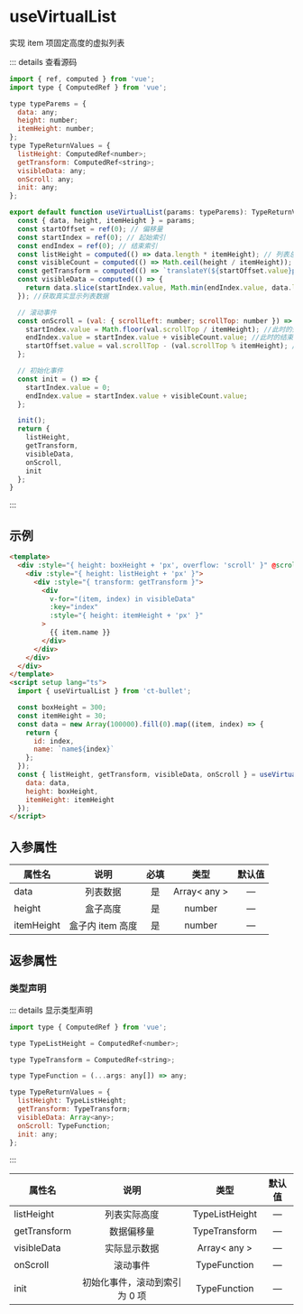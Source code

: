 # useVirtualList

实现 item 项固定高度的虚拟列表

::: details 查看源码

```js
import { ref, computed } from 'vue';
import type { ComputedRef } from 'vue';

type typeParems = {
  data: any;
  height: number;
  itemHeight: number;
};
type TypeReturnValues = {
  listHeight: ComputedRef<number>;
  getTransform: ComputedRef<string>;
  visibleData: any;
  onScroll: any;
  init: any;
};

export default function useVirtualList(params: typeParems): TypeReturnValues {
  const { data, height, itemHeight } = params;
  const startOffset = ref(0); // 偏移量
  const startIndex = ref(0); // 起始索引
  const endIndex = ref(0); // 结束索引
  const listHeight = computed(() => data.length * itemHeight); // 列表总高度
  const visibleCount = computed(() => Math.ceil(height / itemHeight)); //可显示的列表项数
  const getTransform = computed(() => `translateY(${startOffset.value}px)`); // 偏移量对应的style
  const visibleData = computed(() => {
    return data.slice(startIndex.value, Math.min(endIndex.value, data.length));
  }); //获取真实显示列表数据

  // 滚动事件
  const onScroll = (val: { scrollLeft: number; scrollTop: number }) => {
    startIndex.value = Math.floor(val.scrollTop / itemHeight); //此时的开始索引
    endIndex.value = startIndex.value + visibleCount.value; //此时的结束索引
    startOffset.value = val.scrollTop - (val.scrollTop % itemHeight); //此时的偏移量
  };

  // 初始化事件
  const init = () => {
    startIndex.value = 0;
    endIndex.value = startIndex.value + visibleCount.value;
  };

  init();
  return {
    listHeight,
    getTransform,
    visibleData,
    onScroll,
    init
  };
}

```

:::

## 示例

```html
<template>
  <div :style="{ height: boxHeight + 'px', overflow: 'scroll' }" @scroll="onScroll">
    <div :style="{ height: listHeight + 'px' }">
      <div :style="{ transform: getTransform }">
        <div
          v-for="(item, index) in visibleData"
          :key="index"
          :style="{ height: itemHeight + 'px' }"
        >
          {{ item.name }}
        </div>
      </div>
    </div>
  </div>
</template>
<script setup lang="ts">
  import { useVirtualList } from 'ct-bullet';

  const boxHeight = 300;
  const itemHeight = 30;
  const data = new Array(100000).fill(0).map((item, index) => {
    return {
      id: index,
      name: `name${index}`
    };
  });
  const { listHeight, getTransform, visibleData, onScroll } = useVirtualList({
    data: data,
    height: boxHeight,
    itemHeight: itemHeight
  });
</script>
```

## 入参属性

| 属性名     |       说明       | 必填 |     类型     | 默认值 |
| ---------- | :--------------: | :--: | :----------: | :----: |
| data       |     列表数据     |  是  | Array< any > |   —    |
| height     |     盒子高度     |  是  |    number    |   —    |
| itemHeight | 盒子内 item 高度 |  是  |    number    |   —    |

## 返参属性

### 类型声明

::: details 显示类型声明

```js
import type { ComputedRef } from 'vue';

type TypeListHeight = ComputedRef<number>;

type TypeTransform = ComputedRef<string>;

type TypeFunction = (...args: any[]) => any;

type TypeReturnValues = {
  listHeight: TypeListHeight;
  getTransform: TypeTransform;
  visibleData: Array<any>;
  onScroll: TypeFunction;
  init: any;
};
```

:::

| 属性名       |             说明              |      类型      | 默认值 |
| ------------ | :---------------------------: | :------------: | :----: |
| listHeight   |         列表实际高度          | TypeListHeight |   —    |
| getTransform |          数据偏移量           | TypeTransform  |   —    |
| visibleData  |         实际显示数据          |  Array< any >  |   —    |
| onScroll     |           滚动事件            |  TypeFunction  |   —    |
| init         | 初始化事件，滚动到索引为 0 项 |  TypeFunction  |   —    |
